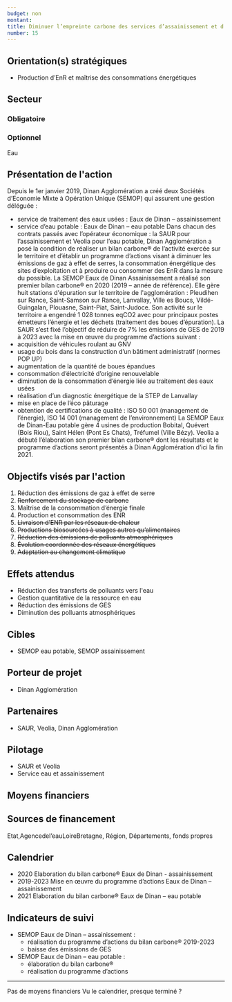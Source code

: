 ```yaml
---
budget: non
montant:
title: Diminuer l’empreinte carbone des services d’assainissement et d’eau potable
number: 15
---
```


## Orientation(s) stratégiques

- Production d’EnR et maîtrise des consommations énergétiques

## Secteur
### Obligatoire



### Optionnel

Eau

## Présentation de l'action

Depuis le 1er janvier 2019, Dinan Agglomération a créé deux Sociétés d’Economie Mixte à Opération Unique (SEMOP) qui assurent une gestion déléguée :
- service de traitement des eaux usées : Eaux de Dinan – assainissement
- service d’eau potable : Eaux de Dinan – eau potable
Dans chacun des contrats passés avec l’opérateur économique : la SAUR pour l’assainissement et Veolia pour l’eau potable, Dinan Agglomération a posé la condition de réaliser un bilan carbone® de l’activité exercée sur le territoire et d’établir un programme d’actions visant à diminuer les émissions de gaz à effet de serres, la consommation énergétique des sites d’exploitation et à produire ou consommer des EnR dans la mesure du possible.
La SEMOP Eaux de Dinan Assainissement a réalisé son premier bilan carbone® en 2020 (2019 – année de référence). Elle gère huit stations d'épuration sur le territoire de l'agglomération : Pleudihen sur Rance, Saint-Samson sur Rance, Lanvallay, Ville es Boucs, Vildé-Guingalan, Plouasne, Saint-Piat, Saint-Judoce.
Son activité sur le territoire a engendré 1 028 tonnes eqCO2 avec pour principaux postes émetteurs l’énergie et les déchets (traitement des boues d’épuration). La SAUR s’est fixé l’objectif de réduire de 7% les émissions de GES de 2019 à 2023 avec la mise en œuvre du programme d’actions suivant :
- acquisition de véhicules roulant au GNV
- usage du bois dans la construction d’un bâtiment administratif (normes POP UP)
- augmentation de la quantité de boues épandues
- consommation d’électricité d’origine renouvelable
- diminution de la consommation d’énergie liée au traitement des eaux usées
- réalisation d’un diagnostic énergétique de la STEP de Lanvallay
- mise en place de l’éco pâturage
- obtention de certifications de qualité : ISO 50 001 (management de l’énergie), ISO 14
001 (management de l’environnement)
La SEMOP Eaux de Dinan-Eau potable gère 4 usines de production Bobital, Quévert (Bois Riou), Saint Hélen (Pont Es Chats), Tréfumel (Ville Bézy). Veolia a débuté l’élaboration son premier bilan carbone® dont les résultats et le programme d’actions seront présentés à Dinan Agglomération d’ici la fin 2021.

## Objectifs visés par l'action

1. Réduction des émissions de gaz à effet de serre
2. ~~Renforcement du stockage de carbone~~
3. Maîtrise de la consommation d’énergie finale
4. Production et consommation des ENR
5. ~~Livraison d’ENR par les réseaux de chaleur~~
6. ~~Productions biosourcées à usages autres qu’alimentaires~~
7. ~~Réduction des émissions de polluants atmosphériques~~
8. ~~Évolution coordonnée des réseaux énergétiques~~
9. ~~Adaptation au changement climatique~~


## Effets attendus

- Réduction des transferts de polluants vers l'eau
- Gestion quantitative de la ressource en eau
- Réduction des émissions de GES
- Diminution des polluants atmosphériques

## Cibles

- SEMOP eau potable, SEMOP assainissement

## Porteur de projet

- Dinan Agglomération

## Partenaires

- SAUR, Veolia, Dinan Agglomération

## Pilotage

- SAUR et Veolia
- Service eau et assainissement

## Moyens financiers



## Sources de financement

Etat,Agencedel’eauLoireBretagne, Région, Départements, fonds propres


## Calendrier

- 2020 Elaboration du bilan carbone® Eaux de Dinan - assainissement
- 2019-2023 Mise en œuvre du programme d’actions Eaux de Dinan – assainissement
- 2021 Elaboration du bilan carbone® Eaux de Dinan – eau potable

## Indicateurs de suivi

- SEMOP Eaux de Dinan – assainissement :
  - réalisation du programme d’actions du bilan carbone® 2019-2023
  - baisse des émissions de GES
- SEMOP Eaux de Dinan – eau potable :
  - élaboration du bilan carbone®
  - réalisation du programme d’actions

---
Pas de moyens financiers
Vu le calendrier, presque terminé ?
